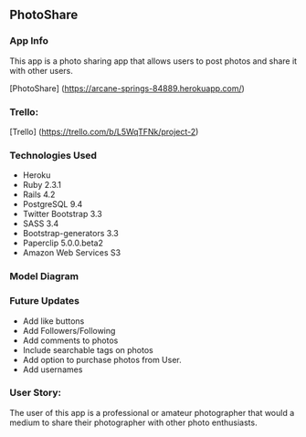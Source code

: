 ## PhotoShare

### App Info

This app is a photo sharing app that allows users to post photos and share it with other users.

[PhotoShare] (https://arcane-springs-84889.herokuapp.com/)

### Trello:

[Trello] (https://trello.com/b/L5WqTFNk/project-2)

### Technologies Used

- Heroku
- Ruby 2.3.1
- Rails 4.2
- PostgreSQL 9.4
- Twitter Bootstrap 3.3
- SASS 3.4
- Bootstrap-generators 3.3
- Paperclip 5.0.0.beta2
- Amazon Web Services S3

### Model Diagram


###  Future Updates
 - Add like buttons
 - Add Followers/Following
 - Add comments to photos
 - Include searchable tags on photos
 - Add option to purchase photos from User.
 - Add usernames


### User Story:

The user of this app is a professional or amateur photographer that would a medium to share their photographer with other photo enthusiasts.



